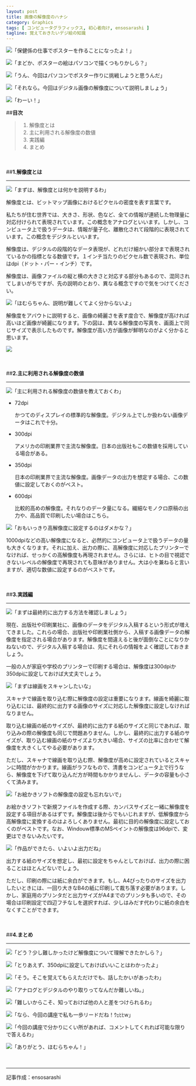 ```yaml
---
layout: post
title: 画像の解像度のハナシ
category: Graphics
tags: [ コンピュータグラフィックス, 初心者向け, ensosarashi ]
tagline: 覚えておきたいデジ絵の知識
---
```


![](http://cloud.github.com/downloads/ensosarashi/Icon/mado_n.png)「保健係の仕事でポスターを作ることになったよ！」

![](http://cloud.github.com/downloads/ensosarashi/Icon/homu_n.png)「まどか、ポスターの絵はパソコンで描くつもりかしら？」

![](http://cloud.github.com/downloads/ensosarashi/Icon/mado_n.png)「うん、今回はパソコンでポスター作りに挑戦しようと思うんだ」

![](http://cloud.github.com/downloads/ensosarashi/Icon/homu_n.png)「それなら。今回はデジタル画像の解像度について説明しましょう」

![](http://cloud.github.com/downloads/ensosarashi/Icon/mado_n.png)「わーい！」

##**目次**

>1. 解像度とは
>2. 主に利用される解像度の数値
>3. 実践編
>4. まとめ

　

##**1.解像度とは**

----------

![](http://cloud.github.com/downloads/ensosarashi/Icon/homu_n.png)「まずは、解像度とは何かを説明するわ」

解像度とは、ビットマップ画像におけるピクセルの密度を表す言葉です。

私たちが住む世界では、大きさ、形状、色など、全ての情報が連続した物理量に対応付けられて表現されています。この概念をアナログといいます。しかし、コンピュータ上で扱うデータは、情報が量子化、離散化されて段階的に表現されています。この概念をデジタルといいます。

解像度は、デジタルの段階的なデータ表現が、どれだけ細かい部分まで表現されているかの指標となる数値です。１インチ当たりのピクセル数で表現され、単位はdpi（ドット・パー・インチ）です。

解像度は、画像ファイルの縦と横の大きさと対応する部分もあるので、混同されてしまいがちですが、先の説明のとおり、異なる概念ですので気をつけてください。

![](http://cloud.github.com/downloads/ensosarashi/Icon/mado_n.png)「ほむらちゃん、説明が難しくてよく分からないよ」

解像度をアバウトに説明すると、画像の綺麗さを表す度合で、解像度が高ければ高いほど画像が綺麗になります。下の図は、異なる解像度の写真を、画面上で同じサイズで表示したものです。解像度が高い方が画像が鮮明なのがよく分かると思います。

![](http://cloud.github.com/downloads/moto-net/moto-net.github.com/comparison.jpg)

　

##**2.主に利用される解像度の数値**

----------

![](http://cloud.github.com/downloads/ensosarashi/Icon/homu_n.png)「主に利用される解像度の数値を教えておくわ」

- 72dpi

	かつてのディスプレイの標準的な解像度。デジタル上でしか扱わない画像データはこれで十分。

- 300dpi

	アメリカの印刷業界で主流な解像度。日本の出版社もこの数値を採用している場合がある。

- 350dpi

	日本の印刷業界で主流な解像度。画像データの出力を想定する場合、この数値に設定しておくのがベスト。

- 600dpi

	比較的高めの解像度。それなりのデータ量になる。繊細なモノクロ原稿の出力や、高品質で印刷したい場合はこちら。

![](http://cloud.github.com/downloads/ensosarashi/Icon/mado_n.png)「おもいっきり高解像度に設定するのはダメかな？」

1000dpiなどの高い解像度になると、必然的にコンピュータ上で扱うデータの量も大きくなります。それに加え、出力の際に、高解像度に対応したプリンターでなければ、せっかくの高解像度も再現されません。さらには、ヒトの目で視認できないレベルの解像度で再現されても意味がありません。大は小を兼ねると言いますが、適切な数値に設定するのがベストです。

　

##**3.実践編**

----------

![](http://cloud.github.com/downloads/ensosarashi/Icon/homu_n.png)「まずは最終的に出力する方法を確認しましょう」

現在、出版社や印刷業社に、画像のデータをデジタル入稿するという形式が増えてきました。これらの場合、出版社や印刷業社側から、入稿する画像データの解像度を指定される場合があります。解像度を間違えると後が面倒なことになりかねないので、デジタル入稿する場合は、先にそれらの情報をよく確認しておきましょう。

一般の人が家庭や学校のプリンターで印刷する場合は、解像度は300dpiか350dpiに設定しておけば大丈夫でしょう。

![](http://cloud.github.com/downloads/ensosarashi/Icon/mado_n.png)「まずは線画をスキャンしたいな」

スキャナで線画を取り込む際に解像度の設定は重要になります。線画を綺麗に取り込むには、最終的に出力する画像のサイズに対応した解像度に設定しなければなりません。

取り込む線画の紙のサイズが、最終的に出力する紙のサイズと同じであれば、取り込みの際の解像度も同じで問題ありません。しかし、最終的に出力する紙のサイズが、取り込む線画の紙のサイズより大きい場合、サイズの比率に合わせて解像度を大きくしてやる必要があります。

ただし、スキャナで線画を取り込む際、解像度が高めに設定されているとスキャンに時間がかかります。線画がラフなもので、清書をコンピュータ上で行うなら、解像度を下げて取り込んだ方が時間もかかりませんし、データの容量も小さくて済みます。

![](http://cloud.github.com/downloads/ensosarashi/Icon/homu_n.png)「お絵かきソフトの解像度の設定も忘れないで」

お絵かきソフトで新規ファイルを作成する際、カンバスサイズと一緒に解像度を設定する項目があるはずです。解像度は後からでもいじれますが、低解像度から高解像度に変換するのはよろしくありません。最初に目的の解像度に設定しておくのがベストです。なお、Windouw標準のMSペイントの解像度は96dpiで、変更はできないみたいです。

![](http://cloud.github.com/downloads/ensosarashi/Icon/mado_n.png)「作品ができたら、いよいよ出力だね」

出力する紙のサイズを想定し、最初に設定をちゃんとしておけば、出力の際に困ることはほとんどないでしょう。

ただし、印刷の際には紙に余白ができます。もし、A4ぴったりのサイズを出力したいときには、一回り大きなB4の紙に印刷して裁ち落す必要があります。しかし、家庭用のプリンタだと出力サイズがA4までのプリンタも多いので、その場合は印刷設定で四辺フチなしを選択すれば、少しはみだす代わりに紙の余白をなくすことができます。

　

##**4.まとめ**

----------

![](http://cloud.github.com/downloads/ensosarashi/Icon/homu_n.png)「どう？少し難しかったけど解像度について理解できたかしら？」

![](http://cloud.github.com/downloads/ensosarashi/Icon/mado_n.png)「とりあえず、350dpiに設定しておけばいいことはわかったよ」

![](http://cloud.github.com/downloads/ensosarashi/Icon/homu_n.png)「そう。そこを覚えてもらえただけでも、話したかいがあったわ」

![](http://cloud.github.com/downloads/ensosarashi/Icon/mado_n.png)「アナログとデジタルのやり取りってなんだか難しいね。」

![](http://cloud.github.com/downloads/ensosarashi/Icon/homu_n.png)「難しいからこそ、知っておけば他の人と差をつけられるわ」

![](http://cloud.github.com/downloads/ensosarashi/Icon/mado_n.png)「なら、今回の講座で私も一歩リードだね！ｳｪﾋﾋw」

![](http://cloud.github.com/downloads/ensosarashi/Icon/homu_n.png)「今回の講座で分かりにくい所があれば、コメントしてくれれば可能な限りで答えるわ」

![](http://cloud.github.com/downloads/ensosarashi/Icon/mado_n.png)「ありがとう、ほむらちゃん！」

　

----------

記事作成：ensosarashi